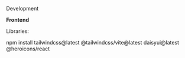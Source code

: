 Development

**Frontend**

Libraries:

npm install tailwindcss@latest @tailwindcss/vite@latest daisyui@latest @heroicons/react
